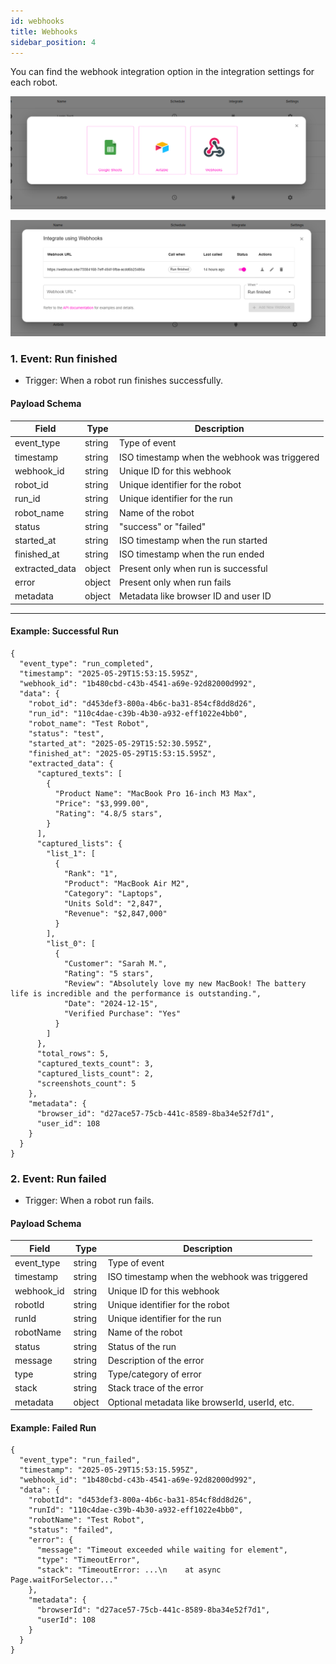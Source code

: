 ```yaml
---
id: webhooks
title: Webhooks
sidebar_position: 4
---
```


You can find the webhook integration option in the integration settings for each robot.

![Maxun Webhook Integration](webhook_integrate.png)

![Maxun Webhook Configuration](webhook_config.png)

### 1. Event: Run finished
- Trigger: When a robot run finishes successfully. 

#### Payload Schema

| Field             | Type   | Description                                        |
|------------------|--------|----------------------------------------------------|
| event_type     | string | Type of event            |
| timestamp      | string | ISO timestamp when the webhook was triggered       |
| webhook_id     | string | Unique ID for this webhook                         |
| robot_id  | string | Unique identifier for the robot                    |
| run_id    | string | Unique identifier for the run                      |
| robot_name| string | Name of the robot                                  |
| status    | string | "success" or "failed"                          |
| started_at| string | ISO timestamp when the run started                 |
| finished_at| string| ISO timestamp when the run ended                   |
| extracted_data | object | Present only when run is successful         |
| error     | object | Present only when run fails                        |
| metadata  | object | Metadata like browser ID and user ID               |

---

#### Example: Successful Run

```
{
  "event_type": "run_completed",
  "timestamp": "2025-05-29T15:53:15.595Z",
  "webhook_id": "1b480cbd-c43b-4541-a69e-92d82000d992",
  "data": {
    "robot_id": "d453def3-800a-4b6c-ba31-854cf8dd8d26",
    "run_id": "110c4dae-c39b-4b30-a932-eff1022e4bb0",
    "robot_name": "Test Robot",
    "status": "test",
    "started_at": "2025-05-29T15:52:30.595Z",
    "finished_at": "2025-05-29T15:53:15.595Z",
    "extracted_data": {
      "captured_texts": [
        {
          "Product Name": "MacBook Pro 16-inch M3 Max",
          "Price": "$3,999.00",
          "Rating": "4.8/5 stars",
        }
      ],
      "captured_lists": {
        "list_1": [
          {
            "Rank": "1",
            "Product": "MacBook Air M2",
            "Category": "Laptops",
            "Units Sold": "2,847",
            "Revenue": "$2,847,000"
          }
        ],
        "list_0": [
          {
            "Customer": "Sarah M.",
            "Rating": "5 stars",
            "Review": "Absolutely love my new MacBook! The battery life is incredible and the performance is outstanding.",
            "Date": "2024-12-15",
            "Verified Purchase": "Yes"
          }
        ]
      },
      "total_rows": 5,
      "captured_texts_count": 3,
      "captured_lists_count": 2,
      "screenshots_count": 5
    },
    "metadata": {
      "browser_id": "d27ace57-75cb-441c-8589-8ba34e52f7d1",
      "user_id": 108
    }
  }
}
```

### 2. Event: Run failed
- Trigger: When a robot run fails. 

#### Payload Schema

| Field        | Type     | Description                                            |
| ------------ | -------- | ------------------------------------------------------ |
| event_type     | string | Type of event            |
| timestamp      | string | ISO timestamp when the webhook was triggered       |
| webhook_id     | string | Unique ID for this webhook                         |
| robotId    | string        | Unique identifier for the robot                        |
| runId      | string        | Unique identifier for the run                          |
| robotName  | string        | Name of the robot                                      |
| status     | string        | Status of the run                  |
| message | string        | Description of the error                               |
| type    | string        | Type/category of error                                 |
| stack   | string      | Stack trace of the error                               |
| metadata   | object      | Optional metadata like browserId, userId, etc.     |


#### Example: Failed Run

```
{
  "event_type": "run_failed",
  "timestamp": "2025-05-29T15:53:15.595Z",
  "webhook_id": "1b480cbd-c43b-4541-a69e-92d82000d992",
  "data": {
    "robotId": "d453def3-800a-4b6c-ba31-854cf8dd8d26",
    "runId": "110c4dae-c39b-4b30-a932-eff1022e4bb0",
    "robotName": "Test Robot",
    "status": "failed",
    "error": {
      "message": "Timeout exceeded while waiting for element",
      "type": "TimeoutError",
      "stack": "TimeoutError: ...\n    at async Page.waitForSelector..."
    },
    "metadata": {
      "browserId": "d27ace57-75cb-441c-8589-8ba34e52f7d1",
      "userId": 108
    }
  }
}
```


